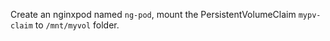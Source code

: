 Create an nginxpod named `ng-pod`, mount the PersistentVolumeClaim `mypv-claim` to `/mnt/myvol` folder.